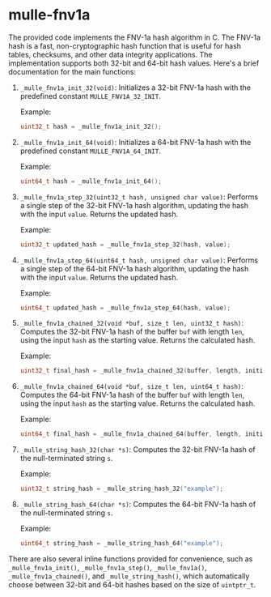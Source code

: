 # mulle-fnv1a

The provided code implements the FNV-1a hash algorithm in C. The FNV-1a hash is a fast, non-cryptographic hash function that is useful for hash tables, checksums, and other data integrity applications. The implementation supports both 32-bit and 64-bit hash values. Here's a brief documentation for the main functions:

1. `_mulle_fnv1a_init_32(void)`: Initializes a 32-bit FNV-1a hash with the predefined constant `MULLE_FNV1A_32_INIT`.

   Example:
   ```c
   uint32_t hash = _mulle_fnv1a_init_32();
   ```

2. `_mulle_fnv1a_init_64(void)`: Initializes a 64-bit FNV-1a hash with the predefined constant `MULLE_FNV1A_64_INIT`.

   Example:
   ```c
   uint64_t hash = _mulle_fnv1a_init_64();
   ```

3. `_mulle_fnv1a_step_32(uint32_t hash, unsigned char value)`: Performs a single step of the 32-bit FNV-1a hash algorithm, updating the hash with the input `value`. Returns the updated hash.

   Example:
   ```c
   uint32_t updated_hash = _mulle_fnv1a_step_32(hash, value);
   ```

4. `_mulle_fnv1a_step_64(uint64_t hash, unsigned char value)`: Performs a single step of the 64-bit FNV-1a hash algorithm, updating the hash with the input `value`. Returns the updated hash.

   Example:
   ```c
   uint64_t updated_hash = _mulle_fnv1a_step_64(hash, value);
   ```

5. `_mulle_fnv1a_chained_32(void *buf, size_t len, uint32_t hash)`: Computes the 32-bit FNV-1a hash of the buffer `buf` with length `len`, using the input `hash` as the starting value. Returns the calculated hash.

   Example:
   ```c
   uint32_t final_hash = _mulle_fnv1a_chained_32(buffer, length, initial_hash);
   ```

6. `_mulle_fnv1a_chained_64(void *buf, size_t len, uint64_t hash)`: Computes the 64-bit FNV-1a hash of the buffer `buf` with length `len`, using the input `hash` as the starting value. Returns the calculated hash.

   Example:
   ```c
   uint64_t final_hash = _mulle_fnv1a_chained_64(buffer, length, initial_hash);
   ```

7. `_mulle_string_hash_32(char *s)`: Computes the 32-bit FNV-1a hash of the null-terminated string `s`.

   Example:
   ```c
   uint32_t string_hash = _mulle_string_hash_32("example");
   ```

8. `_mulle_string_hash_64(char *s)`: Computes the 64-bit FNV-1a hash of the null-terminated string `s`.

   Example:
   ```c
   uint64_t string_hash = _mulle_string_hash_64("example");
   ```

There are also several inline functions provided for convenience, such as `_mulle_fnv1a_init()`, `_mulle_fnv1a_step()`, `_mulle_fnv1a()`, `_mulle_fnv1a_chained()`, and `_mulle_string_hash()`, which automatically choose between 32-bit and 64-bit hashes based on the size of `uintptr_t`.

